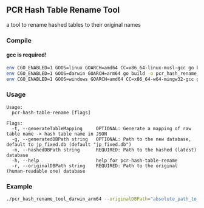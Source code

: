 ## PCR Hash Table Rename Tool

a tool to rename hashed tables to their original names

### Compile

#### gcc is required!

```bash
env CGO_ENABLED=1 GOOS=linux GOARCH=amd64 CC=x86_64-linux-musl-gcc go build -o pcr_hash_rename_tool_linux_amd64
env CGO_ENABLED=1 GOOS=darwin GOARCH=arm64 go build -o pcr_hash_rename_tool_darwin_arm64
env CGO_ENABLED=1 GOOS=windows GOARCH=amd64 CC=x86_64-w64-mingw32-gcc go build -o pcr_hash_rename_tool_windows_amd64.exe
```

### Usage

```
Usage:
  pcr-hash-table-rename [flags]

Flags:
  -t, --generateTableMapping     OPTIONAL: Generate a mapping of raw table name -> hash table name in JSON
  -g, --generatedDBPath string   OPTIONAL: Path to the new database, default to jp_fixed.db (default "jp_fixed.db")
  -n, --hashedDBPath string      REQUIRED: Path to the hashed (latest) database
  -h, --help                     help for pcr-hash-table-rename
  -r, --originalDBPath string    REQUIRED: Path to the original (human-readable one) database
```

### Example

```bash
./pcr_hash_rename_tool_darwin_arm64 --originalDBPath="absolute_path_to_raw_db" --hashedDBPath="absolute_path_to_hashed_db" --generatedDBPath="jp_fixed.db"
```
